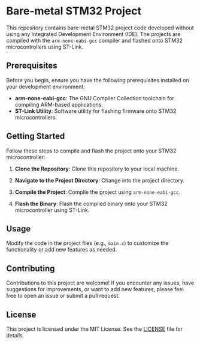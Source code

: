 # Bare-metal STM32 Project

This repository contains bare-metal STM32 project code developed without using any Integrated Development Environment (IDE). The projects are compiled with the `arm-none-eabi-gcc` compiler and flashed onto STM32 microcontrollers using ST-Link.

## Prerequisites

Before you begin, ensure you have the following prerequisites installed on your development environment:

- **arm-none-eabi-gcc**: The GNU Compiler Collection toolchain for compiling ARM-based applications.
- **ST-Link Utility**: Software utility for flashing firmware onto STM32 microcontrollers.

## Getting Started

Follow these steps to compile and flash the project onto your STM32 microcontroller:

1. **Clone the Repository**: Clone this repository to your local machine.

2. **Navigate to the Project Directory**: Change into the project directory.

3. **Compile the Project**: Compile the project using `arm-none-eabi-gcc`.

4. **Flash the Binary**: Flash the compiled binary onto your STM32 microcontroller using ST-Link.

## Usage

Modify the code in the project files (e.g., `main.c`) to customize the functionality or add new features as needed.

## Contributing

Contributions to this project are welcome! If you encounter any issues, have suggestions for improvements, or want to add new features, please feel free to open an issue or submit a pull request.

## License

This project is licensed under the MIT License. See the [LICENSE](LICENSE) file for details.
